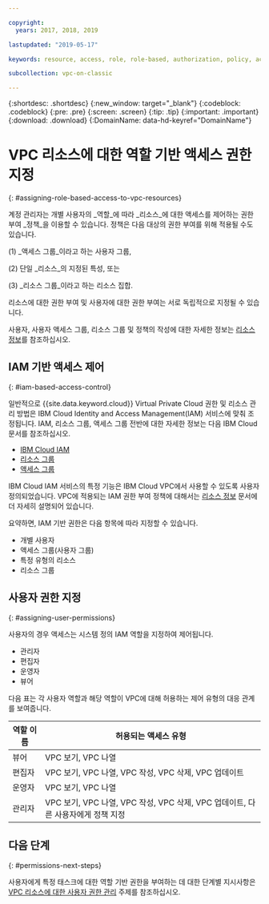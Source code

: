 ```yaml
---

copyright:
  years: 2017, 2018, 2019

lastupdated: "2019-05-17"

keywords: resource, access, role, role-based, authorization, policy, access group, resource group, permission, assign, administrator, operator, editor, viewer, user, control

subcollection: vpc-on-classic

---
```


{:shortdesc: .shortdesc}
{:new_window: target="_blank"}
{:codeblock: .codeblock}
{:pre: .pre}
{:screen: .screen}
{:tip: .tip}
{:important: .important}
{:download: .download}
{:DomainName: data-hd-keyref="DomainName"}

# VPC 리소스에 대한 역할 기반 액세스 권한 지정
{: #assigning-role-based-access-to-vpc-resources}

계정 관리자는 개별 사용자의 _역할_에 따라 _리소스_에 대한 액세스를 제어하는 권한 부여 _정책_을 이용할 수 있습니다. 정책은 다음 대상의 권한 부여를 위해 적용될 수도 있습니다.

(1) _액세스 그룹_이라고 하는 사용자 그룹,

(2) 단일 _리소스_의 지정된 특성, 또는

(3) _리소스 그룹_이라고 하는 리소스 집합.

리소스에 대한 권한 부여 및 사용자에 대한 권한 부여는 서로 독립적으로 지정될 수 있습니다.

사용자, 사용자 액세스 그룹, 리소스 그룹 및 정책의 작성에 대한 자세한 정보는 [리소스 정보](/docs/vpc-on-classic?topic=vpc-on-classic-about-vpc-infrastructure-resources)를 참조하십시오.

## IAM 기반 액세스 제어
{: #iam-based-access-control}

일반적으로 {{site.data.keyword.cloud}} Virtual Private Cloud 권한 및 리소스 관리 방법은 IBM Cloud Identity and Access Management(IAM) 서비스에 맞춰 조정됩니다. IAM, 리소스 그룹, 액세스 그룹 전반에 대한 자세한 정보는 다음 IBM Cloud 문서를 참조하십시오.

* [IBM Cloud IAM](/docs/iam?topic=iam-getstarted)
* [리소스 그룹](/docs/overview?topic=overview-whatis-rgs)
* [액세스 그룹](/docs/overview?topic=overview-cloudaccess)

IBM Cloud IAM 서비스의 특정 기능은 IBM Cloud VPC에서 사용할 수 있도록 사용자 정의되었습니다. VPC에 적용되는 IAM 권한 부여 정책에 대해서는 [리소스 정보](/docs/vpc-on-classic?topic=vpc-on-classic-about-vpc-infrastructure-resources) 문서에 더 자세히 설명되어 있습니다.

요약하면, IAM 기반 권한은 다음 항목에 따라 지정할 수 있습니다.

* 개별 사용자
* 액세스 그룹(사용자 그룹)
* 특정 유형의 리소스
* 리소스 그룹

## 사용자 권한 지정
{: #assigning-user-permissions}

사용자의 경우 액세스는 시스템 정의 IAM 역할을 지정하여 제어됩니다.

* 관리자
* 편집자
* 운영자
* 뷰어

다음 표는 각 사용자 역할과 해당 역할이 VPC에 대해 허용하는 제어 유형의 대응 관계를 보여줍니다.

| 역할 이름 | 허용되는 액세스 유형 |
|-----------|-------------------------|
| 뷰어 | VPC 보기, VPC 나열  |
| 편집자 | VPC 보기, VPC 나열, VPC 작성, VPC 삭제, VPC 업데이트 |
| 운영자  | VPC 보기, VPC 나열 |
| 관리자 | VPC 보기, VPC 나열, VPC 작성, VPC 삭제, VPC 업데이트, 다른 사용자에게 정책 지정 |


## 다음 단계
{: #permissions-next-steps}

사용자에게 특정 태스크에 대한 역할 기반 권한을 부여하는 데 대한 단계별 지시사항은 [VPC 리소스에 대한 사용자 권한 관리](/docs/vpc-on-classic?topic=vpc-on-classic-managing-user-permissions-for-vpc-resources) 주제를 참조하십시오.
